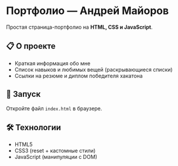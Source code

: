 # Портфолио — Андрей Майоров

Простая страница-портфолио на **HTML, CSS и JavaScript**.

## 📋 О проекте
- Краткая информация обо мне
- Список навыков и любимых вещей (раскрывающиеся списки)
- Ссылки на резюме и диплом победителя хакатона

## 🚀 Запуск
Откройте файл `index.html` в браузере.

## 🛠 Технологии
- HTML5
- CSS3 (reset + кастомные стили)
- JavaScript (манипуляции с DOM)
